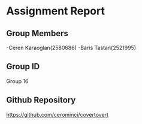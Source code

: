# Assignment Report

## Group Members
-Ceren Karaoglan(2580686)
-Baris Tastan(2521995)


## Group ID
Group 16

## Github Repository
https://github.com/cerominci/covertovert

